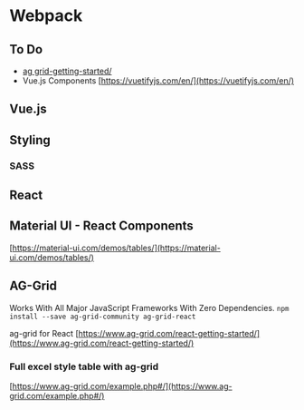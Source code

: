 # Webpack

## To Do

* [ag grid-getting-started/](https://www.ag-grid.com/javascript-grid-getting-started/)
* Vue.js Components [https://vuetifyjs.com/en/](https://vuetifyjs.com/en/)

## Vue.js

## Styling

### SASS

## React

## Material UI - React Components

[https://material-ui.com/demos/tables/](https://material-ui.com/demos/tables/)

## AG-Grid

Works With All Major JavaScript Frameworks With Zero Dependencies.
`npm install --save ag-grid-community ag-grid-react`

ag-grid for React
[https://www.ag-grid.com/react-getting-started/](https://www.ag-grid.com/react-getting-started/)

### Full excel style table with ag-grid

[https://www.ag-grid.com/example.php#/](https://www.ag-grid.com/example.php#/)